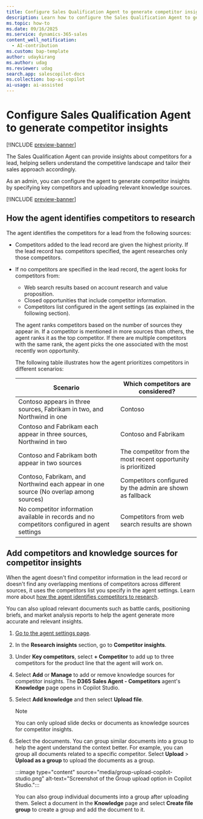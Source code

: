 ```yaml
---
title: Configure Sales Qualification Agent to generate competitor insights
description: Learn how to configure the Sales Qualification Agent to generate competitor insights by specifying key competitors and uploading relevant knowledge sources.
ms.topic: how-to 
ms.date: 09/16/2025
ms.service: dynamics-365-sales
content_well_notification:
  - AI-contribution
ms.custom: bap-template
author: udaykirang
ms.author: udag
ms.reviewer: udag
search.app: salescopilot-docs
ms.collection: bap-ai-copilot
ai-usage: ai-assisted
---
```


# Configure Sales Qualification Agent to generate competitor insights

[!INCLUDE [preview-banner](~/../shared-content/shared/preview-includes/preview-banner.md)]

The Sales Qualification Agent can provide insights about competitors for a lead, helping sellers understand the competitive landscape and tailor their sales approach accordingly.

As an admin, you can configure the agent to generate competitor insights by specifying key competitors and uploading relevant knowledge sources.

[!INCLUDE [preview-banner](~/../shared-content/shared/preview-includes/preview-note-d365.md)]

<a name="competitor-identification"></a>
## How the agent identifies competitors to research

The agent identifies the competitors for a lead from the following sources:

- Competitors added to the lead record are given the highest priority. If the lead record has competitors specified, the agent researches only those competitors.
- If no competitors are specified in the lead record, the agent looks for competitors from:
    - Web search results based on account research and value proposition.
    - Closed opportunities that include competitor information.
    - Competitors list configured in the agent settings (as explained in the following section).

    The agent ranks competitors based on the number of sources they appear in. If a competitor is mentioned in more sources than others, the agent ranks it as the top competitor. If there are multiple competitors with the same rank, the agent picks the one associated with the most recently won opportunity.
     
    The following table illustrates how the agent prioritizes competitors in different scenarios:

    | Scenario                                                                                  | Which competitors are considered?                                   |
    |-------------------------------------------------------------------------------------------|---------------------------------------------------------------------|
    | Contoso appears in three sources, Fabrikam in two, and Northwind in one                   | Contoso                     |
    | Contoso and Fabrikam each appear in three sources, Northwind in two                       | Contoso and Fabrikam  |
    | Contoso and Fabrikam both appear in two sources           | The competitor from the most recent opportunity is prioritized      |
    | Contoso, Fabrikam, and Northwind each appear in one source (No overlap among sources)     | Competitors configured by the admin are shown as fallback           |
    | No competitor information available in records and no competitors configured in agent settings             | Competitors from web search results are shown                       |


## Add competitors and knowledge sources for competitor insights

When the agent doesn't find competitor information in the lead record or doesn't find any overlapping mentions of competitors across different sources, it uses the competitors list you specify in the agent settings. Learn more about [how the agent identifies competitors to research](#competitor-identification).

You can also upload relevant documents such as battle cards, positioning briefs, and market analysis reports to help the agent generate more accurate and relevant insights.

1. [Go to the agent settings page](open-sales-qualification-agent-settings.md).  
1. In the **Research insights** section, go to **Competitor insights**.

1. Under **Key competitors**, select **+ Competitor** to add up to three competitors for the product line that the agent will work on.  
1. Select **Add** or **Manage** to add or remove knowledge sources for competitor insights. 
   The **D365 Sales Agent - Competitors** agent's **Knowledge** page opens in Copilot Studio. 

1. Select **Add knowledge** and then select **Upload file**.
   > [!NOTE]
   > You can only upload slide decks or documents as knowledge sources for competitor insights.
1. Select the documents. You can group similar documents into a group to help the agent understand the context better. For example, you can group all documents related to a specific competitor. Select **Upload** > **Upload as a group** to upload the documents as a group.  

   :::image type="content" source="media/group-upload-copilot-studio.png" alt-text="Screenshot of the Group upload option in Copilot Studio.":::  

   You can also group individual documents into a group after uploading them. Select a document in the **Knowledge** page and select **Create file group** to create a group and add the document to it.